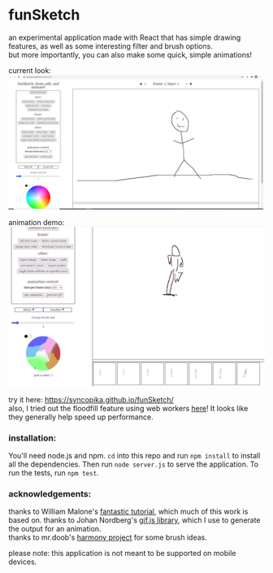 # funSketch    
an experimental application made with React that has simple drawing features, as well as some interesting filter and brush options.    
but more importantly, you can also make some quick, simple animations!    
    
current look:    
![current look of funSketch](notes/screenshot.png)    
    
animation demo:    
![animation demo](notes/animation_demo.gif)    
    
try it here: https://syncopika.github.io/funSketch/    
also, I tried out the floodfill feature using web workers <a href='https://syncopika.github.io/funSketch/floodfillExperiment/floodfillExperiment.html'>here</a>! It looks like they generally help speed up performance.     
    
### installation:    
You'll need node.js and npm. `cd` into this repo and run `npm install` to install all the dependencies. Then run `node server.js` to serve the application. To run the tests, run `npm test`.    
    
### acknowledgements:    
thanks to William Malone's <a href='http://www.williammalone.com/articles/create-html5-canvas-javascript-drawing-app/'>fantastic tutorial</a>, which much of this work is based on.
thanks to Johan Nordberg's <a href='https://jnordberg.github.io/gif.js/'>gif.js library</a>, which I use to generate the output for an animation.    
thanks to mr.doob's <a href='https://github.com/mrdoob/harmony'>harmony project</a> for some brush ideas.    
    
please note: this application is not meant to be supported on mobile devices.    
